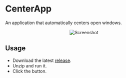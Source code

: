 # CenterApp

An application that automatically centers open windows.

<p align="center">
  <img alt="Screenshot" src="https://i.imgur.com/LLjwgRT.png">
</p>

## Usage

- Download the latest [release](https://github.com/alessiodski/CenterApp/releases/latest).
- Unzip and run it.
- Click the button.